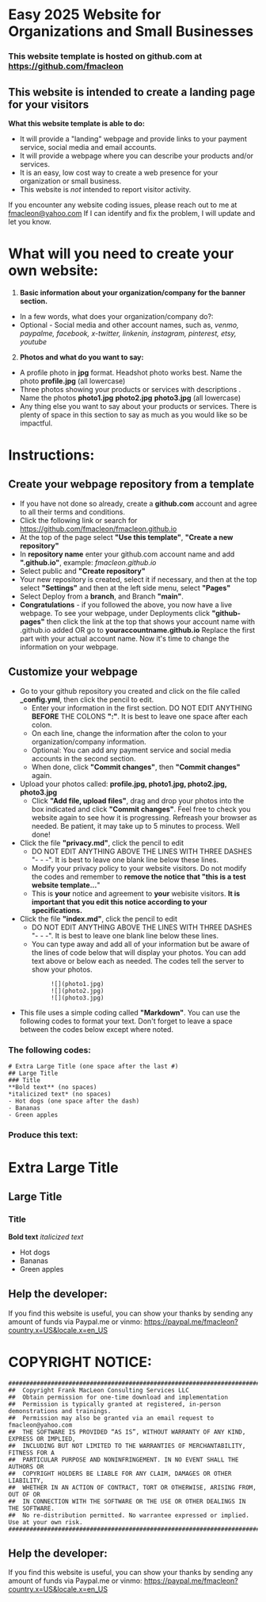 # Easy 2025 Website for Organizations and Small Businesses
### This website template is hosted on github.com at https://github.com/fmacleon
## This website is intended to create a landing page for your visitors

**What this website template is able to do:**
- It will provide a "landing" webpage and provide links to your payment service, social media and email accounts.
- It will provide a webpage where you can describe your products and/or services. 
- It is an easy, low cost way to create a web presence for your organization or small business.
- This website is *not* intended to report visitor activity.

If you encounter any website coding issues, please reach out to me at fmacleon@yahoo.com 
If I can identify and fix the problem, I will update and let you know. 

# What will you need to create your own website:
1. **Basic information about your organization/company for the banner section.**
- In a few words, what does your organization/company do?:
- Optional - Social media and other account names, such as, *venmo, paypalme, facebook, x-twitter, linkenin, instagram, pinterest, etsy, youtube*
2. **Photos and what do you want to say:**
- A profile photo in **jpg** format. Headshot photo works best. Name the photo **profile.jpg** (all lowercase)
- Three photos showing your products or services with descriptions . Name the photos **photo1.jpg** **photo2.jpg** **photo3.jpg** (all lowercase)
- Any thing else you want to say about your products or services. There is plenty of space in this section to say as much as you would like so be impactful. 

# Instructions:
## Create your webpage repository from a template
- If you have not done so already, create a **github.com** account and agree to all their terms and conditions.
- Click the following link or search for https://github.com/fmacleon/fmacleon.github.io 
- At the top of the page select **"Use this template"**, **"Create a new repository"** 
- In **repository name** enter your github.com account name and add **".github.io"**, example: *fmacleon.github.io* 
- Select public and **"Create repository"**
- Your new repository is created, select it if necessary, and then at the top select **"Settings"** and then at the left side menu, select **"Pages"**
- Select Deploy from a **branch**, and Branch **"main"**. 
- **Congratulations** - if you followed the above, you now have a live webpage. To see your webpage, under Deployments click **"github-pages"** then click the link at the top that shows your account name with .github.io added OR go to **youraccountname.github.io** Replace the first part with your actual account name. Now it's time to change the information on your webpage. 

## Customize your webpage
- Go to your github repository you created and click on the file called **_config.yml**, then click the pencil to edit. 
  - Enter your information in the first section. DO NOT EDIT ANYTHING **BEFORE** THE COLONS **":"**. It is best to leave one space after each colon. 
  - On each line, change the information after the colon to your organization/company information.
  - Optional: You can add any payment service and social media accounts in the second section.
  - When done, click **"Commit changes"**, then **"Commit changes"** again.
- Upload your photos called: **profile.jpg, photo1.jpg, photo2.jpg, photo3.jpg**
  - Click **"Add file, upload files"**, drag and drop your photos into the box indicated and click **"Commit changes"**. Feel free to check you website again to see how it is progressing. Refreash your browser as needed. Be patient, it may take up to 5 minutes to process. Well done!
- Click the file **"privacy.md"**, click the pencil to edit
  - DO NOT EDIT ANYTHING ABOVE THE LINES WITH THREE DASHES "- - -".  It is best to leave one blank line below these lines. 
  - Modify your privacy policy to your website visitors. Do not modify the codes and remember to **remove the notice that "this is a test website template...**" 
  - This is **your** notice and agreement to **your** webisite visitors. **It is important that you edit this notice according to your specifications.** 
- Click the file **"index.md"**, click the pencil to edit
  - DO NOT EDIT ANYTHING ABOVE THE LINES WITH THREE DASHES "- - -".  It is best to leave one blank line below these lines. 
  - You can type away and add all of your information but be aware of the lines of code below that will display your photos. You can add text above or below each as needed. The codes tell the server to show your photos.

``` 
            ![](photo1.jpg)
            ![](photo2.jpg)
            ![](photo3.jpg)
```
  - This file uses a simple coding called **"Markdown"**.
  You can use the following codes to format your text. Don't forget to leave a space between the codes below except where noted. 


### The following codes:
```
# Extra Large Title (one space after the last #)
## Large Title
### Title
**Bold text** (no spaces)
*italicized text* (no spaces)
- Hot dogs (one space after the dash)
- Bananas
- Green apples
  ```

### Produce this text:
# Extra Large Title
## Large Title
### Title
**Bold text**
*italicized text*
- Hot dogs
- Bananas
- Green apples

## Help the developer:
If you find this website is useful, you can show your thanks by sending any amount of funds via Paypal.me or vinmo:
https://paypal.me/fmacleon?country.x=US&locale.x=en_US

# 
# COPYRIGHT NOTICE:
```
#######################################################################################################
##  Copyright Frank MacLeon Consulting Services LLC  
##  Obtain permission for one-time download and implementation
##  Permission is typically granted at registered, in-person demonstrations and trainings.
##  Permission may also be granted via an email request to fmacleon@yahoo.com
##  THE SOFTWARE IS PROVIDED “AS IS”, WITHOUT WARRANTY OF ANY KIND, EXPRESS OR IMPLIED, 
##  INCLUDING BUT NOT LIMITED TO THE WARRANTIES OF MERCHANTABILITY, FITNESS FOR A 
##  PARTICULAR PURPOSE AND NONINFRINGEMENT. IN NO EVENT SHALL THE AUTHORS OR 
##  COPYRIGHT HOLDERS BE LIABLE FOR ANY CLAIM, DAMAGES OR OTHER LIABILITY, 
##  WHETHER IN AN ACTION OF CONTRACT, TORT OR OTHERWISE, ARISING FROM, OUT OF OR 
##  IN CONNECTION WITH THE SOFTWARE OR THE USE OR OTHER DEALINGS IN THE SOFTWARE.
##  No re-distribution permitted. No warrantee expressed or implied. Use at your own risk. 
#######################################################################################################
```
## Help the developer:
If you find this website is useful, you can show your thanks by sending any amount of funds via Paypal.me or vinmo:
https://paypal.me/fmacleon?country.x=US&locale.x=en_US
